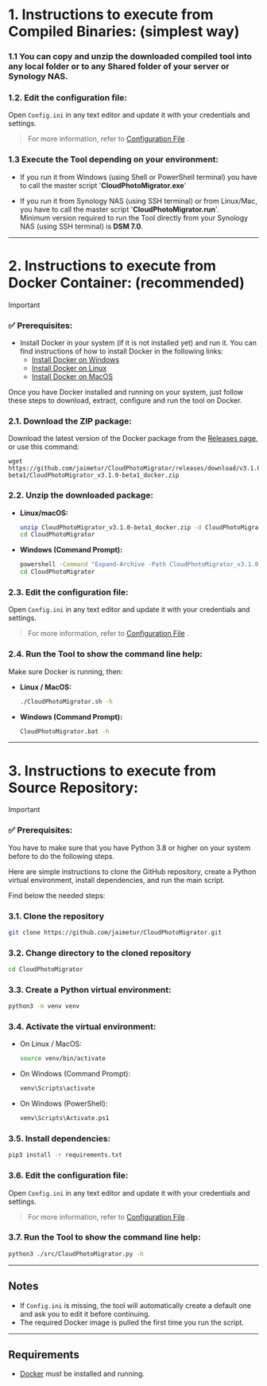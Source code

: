# 1. Instructions to execute from Compiled Binaries: \(simplest way)

### 1.1 You can copy and unzip the downloaded compiled tool into any local folder or to any Shared folder of your server or Synology NAS.

### 1.2. Edit the configuration file:

Open `Config.ini` in any text editor and update it with your credentials and settings.

> For more information, refer to [Configuration File](/help/config-file.md) .

### 1.3 Execute the Tool depending on your environment:
  - If you run it from Windows (using Shell or PowerShell terminal) you have to call the master script '**CloudPhotoMigrator.exe**'  

  - If you run it from Synology NAS (using SSH terminal) or from Linux/Mac, you have to call the master script '**CloudPhotoMigrator.run**'.  
    Minimum version required to run the Tool directly from your Synology NAS (using SSH terminal) is **DSM 7.0**.


---
# 2. Instructions to execute from Docker Container: \(recommended)

> [!IMPORTANT] 
> ### ✅ Prerequisites:
> - Install Docker in your system (if it is not installed yet) and run it.  You can find instructions of how to install Docker in the following links:  
>     - [Install Docker on Windows](/help/install-docker-windows.md)  
>     - [Install Docker on Linux](/help/install-docker-linux.md)  
>     - [Install Docker on MacOS](/help/install-docker-macos.md)  


Once you have Docker installed and running on your system, just follow these steps to download, extract, configure and run the tool on Docker.

### 2.1. Download the ZIP package:

Download the latest version of the Docker package from the [Releases page](https://github.com/jaimetur/CloudPhotoMigrator/releases), or use this command:

```
wget https://github.com/jaimetur/CloudPhotoMigrator/releases/download/v3.1.0-beta1/CloudPhotoMigrator_v3.1.0-beta1_docker.zip
```


### 2.2. Unzip the downloaded package:

- **Linux/macOS:**
    ```bash
    unzip CloudPhotoMigrator_v3.1.0-beta1_docker.zip -d CloudPhotoMigrator
    cd CloudPhotoMigrator
    ```

- **Windows (Command Prompt):**
    ```bash
    powershell -Command "Expand-Archive -Path CloudPhotoMigrator_v3.1.0-beta1_docker.zip -DestinationPath CloudPhotoMigrator"
    cd CloudPhotoMigrator
    ```


### 2.3. Edit the configuration file:

Open `Config.ini` in any text editor and update it with your credentials and settings.

> For more information, refer to [Configuration File](/help/config-file.md) .


### 2.4. Run the Tool to show the command line help:

Make sure Docker is running, then:

- **Linux / MacOS:**
    ```bash
    ./CloudPhotoMigrator.sh -h
    ```

- **Windows (Command Prompt):**
    ```bash
    CloudPhotoMigrator.bat -h
    ```


---
# 3. Instructions to execute from Source Repository:

> [!IMPORTANT]  
> ### ✅ Prerequisites:
> You have to make sure that you have Python 3.8 or higher on your system before to do the following steps.

Here are simple instructions to clone the GitHub repository, create a Python virtual environment, install dependencies, and run the main script.  

Find below the needed steps:

### 3.1. Clone the repository
   ```bash
   git clone https://github.com/jaimetur/CloudPhotoMigrator.git
   ```

### 3.2. Change directory to the cloned repository
   ```bash
   cd CloudPhotoMigrator
   ```

### 3.3. Create a Python virtual environment:  
   ```bash
   python3 -m venv venv
   ```

### 3.4. Activate the virtual environment:  
   - On Linux / MacOS:  
     ```bash
     source venv/bin/activate
     ```
   - On Windows (Command Prompt):  
     ```bash
     venv\Scripts\activate
     ```
   - On Windows (PowerShell):  
     ```bash
     venv\Scripts\Activate.ps1
     ```

### 3.5. Install dependencies:  
   ```bash
   pip3 install -r requirements.txt
   ```


### 3.6. Edit the configuration file:

Open `Config.ini` in any text editor and update it with your credentials and settings.

> For more information, refer to [Configuration File](/help/config-file.md) .


### 3.7. Run the Tool to show the command line help:
   ```bash
   python3 ./src/CloudPhotoMigrator.py -h
   ```

---
## Notes

- If `Config.ini` is missing, the tool will automatically create a default one and ask you to edit it before continuing.
- The required Docker image is pulled the first time you run the script.


---
## Requirements

- [Docker](https://www.docker.com/products/docker-desktop) must be installed and running.
